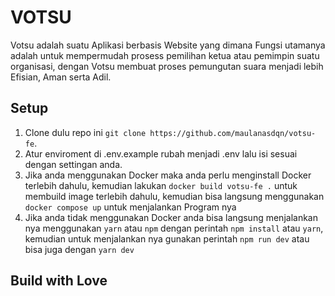 # VOTSU 

Votsu adalah suatu Aplikasi berbasis Website yang dimana Fungsi utamanya adalah untuk mempermudah prosess pemilihan ketua atau pemimpin suatu organisasi, dengan Votsu membuat proses pemungutan suara menjadi lebih Efisian, Aman serta Adil.

## Setup

1. Clone dulu repo ini `git clone https://github.com/maulanasdqn/votsu-fe`.
2. Atur enviroment di .env.example rubah menjadi .env lalu isi sesuai dengan settingan anda.
3. Jika anda menggunakan Docker maka anda perlu menginstall Docker terlebih dahulu, kemudian lakukan `docker build votsu-fe .` untuk membuild image terlebih dahulu, kemudian bisa langsung menggunakan `docker compose up` untuk menjalankan Program nya
4. Jika anda tidak menggunakan Docker anda bisa langsung menjalankan nya menggunakan `yarn` atau `npm` dengan perintah `npm install` atau `yarn`, kemudian untuk menjalankan nya gunakan perintah `npm run dev` atau bisa juga dengan `yarn dev`

## Build with Love


